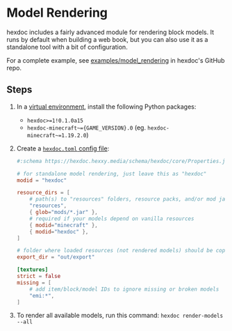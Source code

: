 # Model Rendering

hexdoc includes a fairly advanced module for rendering block models. It runs by default when building a web book, but you can also use it as a standalone tool with a bit of configuration.

For a complete example, see [examples/model_rendering](https://github.com/hexdoc-dev/hexdoc/tree/main/examples/model_rendering) in hexdoc's GitHub repo.

## Steps

1. In a [virtual environment](https://packaging.python.org/en/latest/guides/installing-using-pip-and-virtual-environments/#create-and-use-virtual-environments), install the following Python packages:
   * `hexdoc>=1!0.1.0a15`
   * `hexdoc-minecraft~={GAME_VERSION}.0` (eg. `hexdoc-minecraft~=1.19.2.0`)
2. Create a [`hexdoc.toml` config file](../configuration):

    ```toml title="hexdoc.toml"
    #:schema https://hexdoc.hexxy.media/schema/hexdoc/core/Properties.json

    # for standalone model rendering, just leave this as "hexdoc"
    modid = "hexdoc"

    resource_dirs = [
        # path(s) to "resources" folders, resource packs, and/or mod jars where your models and textures are located
        "resources",
        { glob="mods/*.jar" },
        # required if your models depend on vanilla resources
        { modid="minecraft" },
        { modid="hexdoc" },
    ]

    # folder where loaded resources (not rendered models) should be copied to
    export_dir = "out/export"

    [textures]
    strict = false
    missing = [
        # add item/block/model IDs to ignore missing or broken models
        "emi:*",
    ]
    ```

3. To render all available models, run this command: `hexdoc render-models --all`

